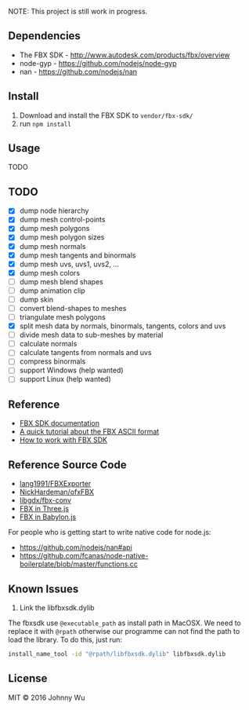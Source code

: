 NOTE: This project is still work in progress.

## Dependencies

  - The FBX SDK - http://www.autodesk.com/products/fbx/overview
  - node-gyp - https://github.com/nodejs/node-gyp
  - nan - https://github.com/nodejs/nan

## Install

  1. Download and install the FBX SDK to `vendor/fbx-sdk/`
  2. run `npm install`

## Usage

  TODO

## TODO

  - [x] dump node hierarchy
  - [x] dump mesh control-points
  - [x] dump mesh polygons
  - [x] dump mesh polygon sizes
  - [x] dump mesh normals
  - [x] dump mesh tangents and binormals
  - [x] dump mesh uvs, uvs1, uvs2, ...
  - [x] dump mesh colors
  - [ ] dump mesh blend shapes
  - [ ] dump animation clip
  - [ ] dump skin
  - [ ] convert blend-shapes to meshes
  - [ ] triangulate mesh polygons
  - [x] split mesh data by normals, binormals, tangents, colors and uvs
  - [ ] divide mesh data to sub-meshes by material
  - [ ] calculate normals
  - [ ] calculate tangents from normals and uvs
  - [ ] compress binormals
  - [ ] support Windows (help wanted)
  - [ ] support Linux (help wanted)

## Reference

  - [FBX SDK documentation](http://help.autodesk.com/view/FBX/2016/ENU/)
  - [A quick tutorial about the FBX ASCII format](https://banexdevblog.wordpress.com/2014/06/23/a-quick-tutorial-about-the-fbx-ascii-format/)
  - [How to work with FBX SDK](http://www.gamedev.net/page/resources/_/technical/graphics-programming-and-theory/how-to-work-with-fbx-sdk-r3582)

## Reference Source Code

  - [lang1991/FBXExporter](https://github.com/lang1991/FBXExporter)
  - [NickHardeman/ofxFBX](https://github.com/NickHardeman/ofxFBX)
  - [libgdx/fbx-conv](https://github.com/libgdx/fbx-conv)
  - [FBX in Three.js](https://github.com/mrdoob/three.js/blob/dev/examples/js/loaders/FBXLoader.js)
  - [FBX in Babylon.js](https://github.com/BabylonJS/Babylon.js/tree/master/Exporters/FBX/BabylonFbxNative)

For people who is getting start to write native code for node.js:

  - https://github.com/nodejs/nan#api
  - https://github.com/fcanas/node-native-boilerplate/blob/master/functions.cc

## Known Issues

1. Link the libfbxsdk.dylib

The fbxsdk use `@executable_path` as install path in MacOSX. We need to replace it with `@rpath` otherwise our
programme can not find the path to load the library. To do this, just run:

```bash
install_name_tool -id "@rpath/libfbxsdk.dylib" libfbxsdk.dylib
```

## License

MIT © 2016 Johnny Wu
